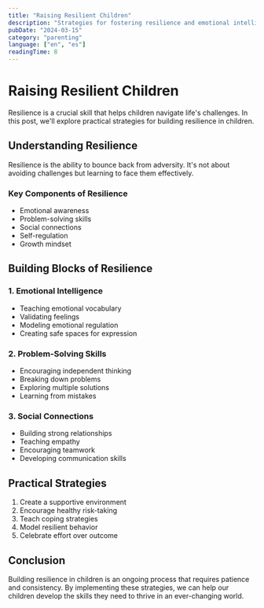 ```yaml
---
title: "Raising Resilient Children"
description: "Strategies for fostering resilience and emotional intelligence in children."
pubDate: "2024-03-15"
category: "parenting"
language: ["en", "es"]
readingTime: 8
---
```


# Raising Resilient Children

Resilience is a crucial skill that helps children navigate life's challenges. In this post, we'll explore practical strategies for building resilience in children.

## Understanding Resilience

Resilience is the ability to bounce back from adversity. It's not about avoiding challenges but learning to face them effectively.

### Key Components of Resilience

- Emotional awareness
- Problem-solving skills
- Social connections
- Self-regulation
- Growth mindset

## Building Blocks of Resilience

### 1. Emotional Intelligence

- Teaching emotional vocabulary
- Validating feelings
- Modeling emotional regulation
- Creating safe spaces for expression

### 2. Problem-Solving Skills

- Encouraging independent thinking
- Breaking down problems
- Exploring multiple solutions
- Learning from mistakes

### 3. Social Connections

- Building strong relationships
- Teaching empathy
- Encouraging teamwork
- Developing communication skills

## Practical Strategies

1. Create a supportive environment
2. Encourage healthy risk-taking
3. Teach coping strategies
4. Model resilient behavior
5. Celebrate effort over outcome

## Conclusion

Building resilience in children is an ongoing process that requires patience and consistency. By implementing these strategies, we can help our children develop the skills they need to thrive in an ever-changing world.
